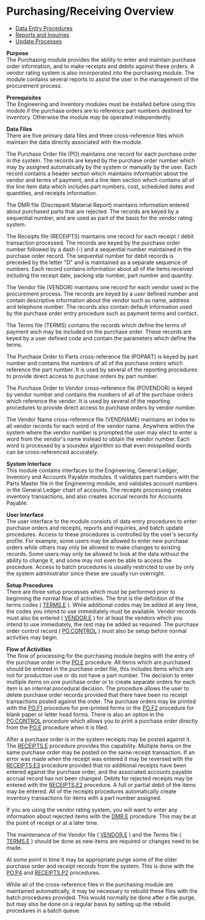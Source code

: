 # Purchasing/Receiving Overview

<PageHeader />

- [Data Entry Procedures](PUR-ENTRY/README.md)
- [Reports and Inquiries](PUR-REPORT/README.md)
- [Update Processes](PUR-PROCESS/README.md)

**Purpose**  
The Purchasing module provides the ability to enter and maintain purchase
order information, and to make receipts and debits against these orders. A
vendor rating system is also incorporated into the purchasing module. The
module contains several reports to assist the user in the management of the
procurement process.

**Prerequisites**  
The Engineering and Inventory modules must be installed before using this
module if the purchase orders are to reference part numbers destined for
inventory. Otherwise the module may be operated independently.

**Data Files**  
There are five primary data files and three cross-reference files which
maintain the data directly associated with the module.  
  
The Purchase Order file (PO) maintains one record for each purchase order in
the system. The records are keyed by the purchase order number which may by
assigned automatically by the system or manually by the user. Each record
contains a header section which maintains information about the vendor and
terms of payment, and a line item section which contains all of the line item
data which includes part numbers, cost, scheduled dates and quantities, and
receipts information.  
  
The DMR file (Discrepant Material Report) maintains information entered about
purchased parts that are rejected. The records are keyed by a sequential
number, and are used as part of the basis for the vendor rating system.  
  
The Receipts file (RECEIPTS) maintains one record for each receipt / debit
transaction processed. The records are keyed by the purchase order number
followed by a dash (-) and a sequential number maintained in the purchase
order record. The sequential number for debit records is preceded by the
letter "D" and is maintained as a separate sequence of numbers. Each record
contains information about all of the items received including the receipt
date, packing slip number, part number and quantity.  
  
The Vendor file (VENDOR) maintains one record for each vendor used in the
procurement process. The records are keyed by a user defined number and
contain descriptive information about the vendor such as name, address and
telephone number. The records also contain default information used by the
purchase order entry procedure such as payment terms and contact.  
  
The Terms file (TERMS) contains the records which define the terms of payment
wich may be included on the purchase order. These records are keyed by a user
defined code and contain the parameters which define the terms.  
  
The Purchase Order to Parts cross-reference file (POPART) is keyed by part
number and contains the numbers of all of the purchase orders which reference
the part number. It is used by several of the reporting procedures to provide
direct access to purchase orders by part number.  
  
The Purchase Order to Vendor cross-reference file (POVENDOR) is keyed by
vendor number and contains the numbers of all of the purchase orders which
reference the vendor. It is used by several of the reporting procedures to
provide direct access to purchase orders by vendor number.  
  
The Vendor Name cross-reference file (VENDNAME) maintains an index to all
vendor records for each word of the vendor name. Anywhere within the system
where the vendor number is prompted the user may elect to enter a word from
the vendor's name instead to obtain the vendor number. Each word is processed
by a soundex algorithm so that even misspelled words can be cross-referenced
accurately.

**System Interface**  
This module contains interfaces to the Engineering, General Ledger, Inventory
and Accounts Payable modules. It validates part numbers with the Parts Master
file in the Engineering module, and validates account numbers in the General
Ledger chart of accounts. The receipts processing creates inventory
transactions, and also creates accrual records for Accounts Payable.

**User Interface**  
The user interface to the module consists of data entry procedures to enter
purchase orders and receipts, reports and inquiries, and batch update
procedures. Access to these procedures is controlled by the user's security
profile. For example, some users may be allowed to enter new purchase orders
while others may only be allowed to make changes to existing records. Some
users may only be allowed to look at the data without the ability to change
it, and some may not even be able to access the procedure. Access to batch
procedures is usually restricted to use by only the system administrator since
these are usually run overnight.

**Setup Procedures**  
There are three setup processes which must be performed prior to beginning the normal flow of activities. The first is the definition of the terms codes ( [TERMS.E](../../rover/AP-OVERVIEW/AP-ENTRY/TERMS-E/README.md) ). While additional codes may be added at any time, the codes you intend to use immediately must be available. Vendor records must also be entered ( [VENDOR.E](../../rover/AP-OVERVIEW/AP-ENTRY/VENDOR-E/README.md) ) for at least the vendors which you intend to use immediately, the rest may be added as required. The purchase order control record ( [PO.CONTROL](PUR-ENTRY/PO-CONTROL/README.md) ) must also be setup before normal activities may begin.

**Flow of Activities**  
The flow of processing for the purchasing module begins with the entry of the purchase order in the [PO.E](PUR-ENTRY/PO-E/README.md) procedure. All items which are purchased should be entered in the purchase order file, this includes items which are not for production use or do not have a part number. The decision to enter multiple items on one purchase order or to create separate orders for each item is an internal procedural decision. The procedure allows the user to delete purchase order records provided that there have been no receipt transactions posted against the order. The purchase orders may be printed with the [PO.F1](PO-F1/README.md) procedure for pre-printed forms or the [PO.F2](PUR-REPORT/PO-F2/README.md) procedure for blank paper or letter head forms. There is also an option in the [PO.CONTROL](PUR-ENTRY/PO-CONTROL/README.md) procedure which allows you to print a purchase order directly from the [PO.E](PUR-ENTRY/PO-E/README.md) procedure when it is filed.
  
After a purchase order is in the system receipts may be posted against it. The [RECEIPTS.E](PUR-ENTRY/RECEIPTS-E/README.md) procedure provides this capability. Multiple items on the same purchase order may be posted on the same receipt transaction. If an error was made when the receipt was entered it may be reversed with the [RECEIPTS.E3](PUR-ENTRY/RECEIPTS-E3/RECEIPTS-E3/README.md) procedure provided that no additional receipts have been entered against the purchase order, and the associated accounts payable accrual record has not been changed. Debits for rejected receipts may be entered with the [RECEIPTS.E2](PUR-ENTRY/RECEIPTS-E2/README.md) procedure. A full or partial debit of the items may be entered. All of the receipts procedures automatically create inventory transactions for items with a part number assigned.
  
If you are using the vendor rating system, you will want to enter any information about rejected items with the [DMR.E](PUR-ENTRY/DMR-E/README.md) procedure. This may be at the point of receipt or at a later time.
  
The maintenance of the Vendor file ( [VENDOR.E](../../rover/AP-OVERVIEW/AP-ENTRY/VENDOR-E/README.md) ) and the Terms file ( [TERMS.E](../../rover/AP-OVERVIEW/AP-ENTRY/TERMS-E/README.md) ) should be done as new items are required or changes need to be made.
  
At some point in time it may be appropriate purge some of the older purchase order and receipt records from the system. This is done with the [PO.P4](PO-P4/README.md) and [RECEIPTS.P2](RECEIPTS-P2/README.md) procedures.
  
While all of the cross-reference files in the purchasing module are maintained
automatically, it may be necessary to rebuild these files with the batch
procedures provided. This would normally be done after a file purge, but may
also be done on a regular basis by setting up the rebuild procedures in a
batch queue.

<badge text= "Version 8.10.57" vertical="middle" />

<PageFooter />
